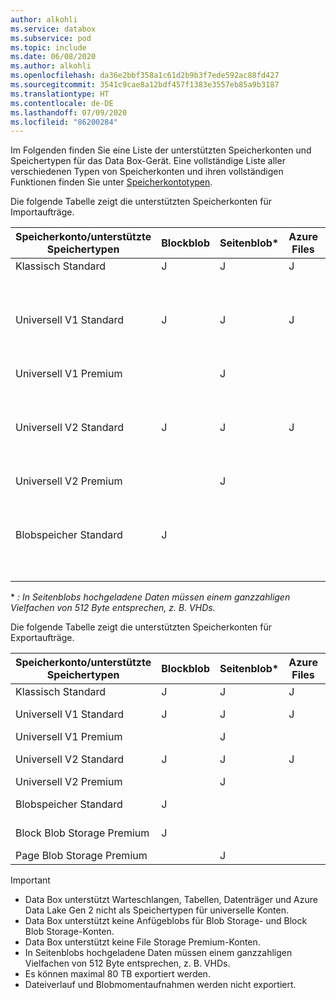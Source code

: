 ```yaml
---
author: alkohli
ms.service: databox
ms.subservice: pod
ms.topic: include
ms.date: 06/08/2020
ms.author: alkohli
ms.openlocfilehash: da36e2bbf358a1c61d2b9b3f7ede592ac88fd427
ms.sourcegitcommit: 3541c9cae8a12bdf457f1383e3557eb85a9b3187
ms.translationtype: HT
ms.contentlocale: de-DE
ms.lasthandoff: 07/09/2020
ms.locfileid: "86200284"
---
```

Im Folgenden finden Sie eine Liste der unterstützten Speicherkonten und Speichertypen für das Data Box-Gerät. Eine vollständige Liste aller verschiedenen Typen von Speicherkonten und ihren vollständigen Funktionen finden Sie unter [Speicherkontotypen](/azure/storage/common/storage-account-overview#types-of-storage-accounts).

Die folgende Tabelle zeigt die unterstützten Speicherkonten für Importaufträge.

| **Speicherkonto/unterstützte Speichertypen** | **Blockblob** |**Seitenblob*** |**Azure Files** |**Hinweise**|
| --- | --- | -- | -- | -- |
| Klassisch Standard | J | J | J |
| Universell V1 Standard  | J | J | J | Es werden sowohl „heiße“ als auch „kalte“ Blobs unterstützt.|
| Universell V1 Premium  |  | J| | |
| Universell V2 Standard  | J | J | J | Es werden sowohl „heiße“ als auch „kalte“ Blobs unterstützt.|
| Universell V2 Premium  |  |J | | |
| Blobspeicher Standard |J | | |Es werden sowohl „heiße“ als auch „kalte“ Blobs unterstützt. |

\* *: In Seitenblobs hochgeladene Daten müssen einem ganzzahligen Vielfachen von 512 Byte entsprechen, z. B. VHDs.*

Die folgende Tabelle zeigt die unterstützten Speicherkonten für Exportaufträge.

| **Speicherkonto/unterstützte Speichertypen** | **Blockblob** |**Seitenblob*** |**Azure Files** |**Unterstützte Zugriffsebenen**|
| --- | --- | -- | -- | -- |
| Klassisch Standard | J | J | J | |
| Universell V1 Standard  | J | J | J | Heiße Ebene, kalte Ebene|
| Universell V1 Premium  |  | J| | |
| Universell V2 Standard  | J | J | J | Heiße Ebene, kalte Ebene|
| Universell V2 Premium  |  |J | | |
| Blobspeicher Standard |J | | |Heiße Ebene, kalte Ebene |
| Block Blob Storage Premium |J | | |Heiße Ebene, kalte Ebene |
| Page Blob Storage Premium | |J | | |

> [!IMPORTANT]
> - Data Box unterstützt Warteschlangen, Tabellen, Datenträger und Azure Data Lake Gen 2 nicht als Speichertypen für universelle Konten.
> - Data Box unterstützt keine Anfügeblobs für Blob Storage- und Block Blob Storage-Konten.
> - Data Box unterstützt keine File Storage Premium-Konten.
> - In Seitenblobs hochgeladene Daten müssen einem ganzzahligen Vielfachen von 512 Byte entsprechen, z. B. VHDs.
> - Es können maximal 80 TB exportiert werden.
> - Dateiverlauf und Blobmomentaufnahmen werden nicht exportiert.



